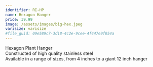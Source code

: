 ```yaml
---
identifier: RI-HP
name: Hexagon Hanger
price: 39.99
image: /assets/images/big-hex.jpeg
varisize: varisize
#file_guid: 09e589c7-3d18-4c2e-9cee-4f447e9f054a
---
```

Hexagon Plant Hanger  
Constructed of high quality stainless steel  
Available in a range of sizes, from 4 inches to a giant 12 inch hanger  
